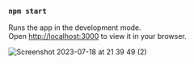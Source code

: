 ### `npm start`

Runs the app in the development mode.\
Open [http://localhost:3000](http://localhost:3000) to view it in your browser.

![Screenshot 2023-07-18 at 21 39 49 (2)](https://github.com/zaikis/Birthday-Card/assets/62755319/7e12c3f9-9868-4381-aff3-4b71602ecd15)



